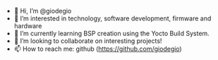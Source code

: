 - 👋 Hi, I’m @giodegio
- 👀 I’m interested in technology, software development, firmware and hardware
- 🌱 I’m currently learning BSP creation using the Yocto Build System.
- 💞️ I’m looking to collaborate on interesting projects!
- 📫 How to reach me: github (https://github.com/giodegio)

<!---
giodegio/giodegio is a ✨ special ✨ repository because its `README.md` (this file) appears on your GitHub profile.
You can click the Preview link to take a look at your changes.
--->
